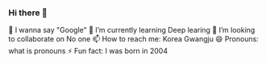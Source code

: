### Hi there 👋
🔭 I wanna say "Google"
🌱 I’m currently learning Deep learing
👯 I’m looking to collaborate on No one
📫 How to reach me: Korea Gwangju
😄 Pronouns: what is pronouns
⚡ Fun fact: I was born in 2004

<!--
**jaban0424/jaban0424** is a ✨ _special_ ✨ repository because its `README.md` (this file) appears on your GitHub profile.

Here are some ideas to get you started:

- 🔭 I’m currently working on ...
- 🌱 I’m currently learning ...
- 👯 I’m looking to collaborate on ...
- 🤔 I’m looking for help with ...
- 💬 Ask me about ...
- 📫 How to reach me: ...
- 😄 Pronouns: ...
- ⚡ Fun fact: ...
-->
